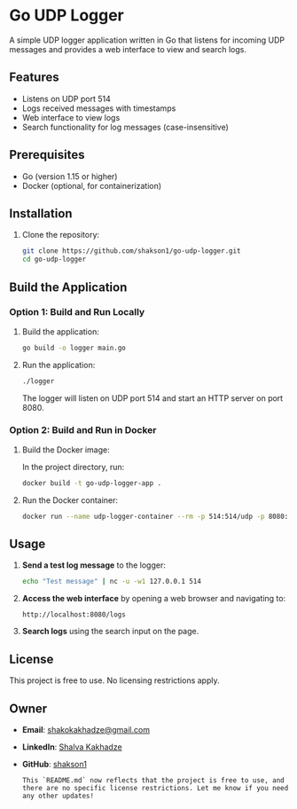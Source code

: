 # Go UDP Logger

A simple UDP logger application written in Go that listens for incoming UDP messages and provides a web interface to view and search logs.

## Features

- Listens on UDP port 514
- Logs received messages with timestamps
- Web interface to view logs
- Search functionality for log messages (case-insensitive)

## Prerequisites

- Go (version 1.15 or higher)
- Docker (optional, for containerization)

## Installation

1. Clone the repository:

   ```bash
   git clone https://github.com/shakson1/go-udp-logger.git
   cd go-udp-logger
   ```

## Build the Application

### Option 1: Build and Run Locally

1. Build the application:

   ```bash
   go build -o logger main.go
   ```

2. Run the application: 

   ```bash
   ./logger
   ```
   The logger will listen on UDP port 514 and start an HTTP server on port 8080.

### Option 2: Build and Run in Docker

1.	Build the Docker image:

    In the project directory, run:
    ```bash
    docker build -t go-udp-logger-app .
    ```

2.	Run the Docker container:
    
    ```bash
    docker run --name udp-logger-container --rm -p 514:514/udp -p 8080:8080 go-udp-logger-app
    ```

## Usage

1.	**Send a test log message** to the logger:

    ```bash
    echo "Test message" | nc -u -w1 127.0.0.1 514
    ```

2.	**Access the web interface** by opening a web browser and navigating to:

    ```
    http://localhost:8080/logs
    ```

3.	**Search logs** using the search input on the page.

## License

This project is free to use. No licensing restrictions apply.

## Owner

- **Email**: shakokakhadze@gmail.com
- **LinkedIn**: [Shalva Kakhadze](https://www.linkedin.com/in/shalva-kakhadze-966234193/)
- **GitHub**: [shakson1](https://github.com/shakson1)

   ```
   This `README.md` now reflects that the project is free to use, and there are no specific license restrictions. Let me know if you need any other updates!
   ```